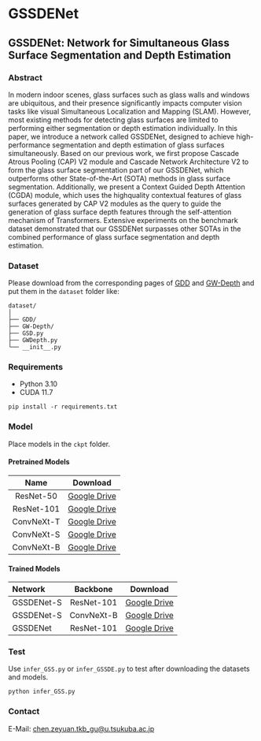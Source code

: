 # GSSDENet

## GSSDENet: Network for Simultaneous Glass Surface Segmentation and Depth Estimation

### Abstract
In modern indoor scenes, glass surfaces such as glass walls and windows are ubiquitous, and their presence significantly impacts computer vision tasks like visual Simultaneous Localization and Mapping (SLAM). However, most existing methods for detecting glass surfaces are limited to performing either segmentation or depth estimation individually. In this paper, we introduce a network called GSSDENet, designed to achieve high-performance segmentation and depth estimation of glass surfaces simultaneously. Based on our previous work, we first propose Cascade Atrous Pooling (CAP) V2 module and Cascade Network Architecture V2 to form the glass surface segmentation part of our GSSDENet, which outperforms other State-of-the-Art (SOTA) methods in glass surface segmentation. Additionally, we present a Context Guided Depth Attention (CGDA) module, which uses the highquality contextual features of glass surfaces generated by CAP V2 modules as the query to guide the generation of glass surface depth features through the self-attention mechanism of Transformers. Extensive experiments on the benchmark dataset demonstrated that our GSSDENet surpasses other SOTAs in the combined performance of glass surface segmentation and depth estimation.

### Dataset
Please download from the corresponding pages of [GDD](https://github.com/Mhaiyang/CVPR2020_GDNet) and [GW-Depth](https://github.com/ViktorLiang/GW-Depth) and put them in the `dataset` folder like:
```
dataset/
│
├── GDD/
├── GW-Depth/
├── GSD.py
├── GWDepth.py
└── __init__.py
```

### Requirements
* Python 3.10
* CUDA 11.7
```
pip install -r requirements.txt
```

### Model
Place models in the `ckpt` folder.
#### Pretrained Models
| Name | Download |
|:----:|:---:|
| ResNet-50 | [Google Drive](https://drive.google.com/file/d/1PtlVlHc5-pU4AlfuWFOsd9H5LGuAbs5T/view?usp=sharing) |
| ResNet-101 | [Google Drive](https://drive.google.com/file/d/1PdOIvflcAiEK7oJatc_OPtS_8Bk328lm/view?usp=sharing) |
| ConvNeXt-T | [Google Drive](https://drive.google.com/file/d/1oLCI2xn7J1oKyNaLams2_5AMKnqURTKg/view?usp=sharing) |
| ConvNeXt-S | [Google Drive](https://drive.google.com/file/d/1Mz66j_8r8h1p5gFqVFYZqrX1jIXLN86A/view?usp=sharing) |
| ConvNeXt-B | [Google Drive](https://drive.google.com/file/d/1o6uxGOB6Smj14Ka8QE7smjDGi75RECC6/view?usp=sharing) |
#### Trained Models
| Network | Backbone | Download |
|:---------------|:----:|:---:|
| GSSDENet-S | ResNet-101 | [Google Drive](https://drive.google.com/file/d/1Ua1IoDuiJlu4A8VOxnbB919gtMGJk3CQ/view?usp=sharing) |
| GSSDENet-S | ConvNeXt-B | [Google Drive](https://drive.google.com/file/d/1vHNlDHHsRWQ4muFEQtdMVyWwVvNEMRE8/view?usp=sharing) |
| GSSDENet | ResNet-101 | [Google Drive](https://drive.google.com/file/d/1-MaMNrlr9IR_5e-wuCUkJYDDB6c_07Br/view?usp=sharing) |

### Test
Use `infer_GSS.py` or `infer_GSSDE.py` to test after downloading the datasets and models.
```
python infer_GSS.py
```

### Contact
E-Mail: chen.zeyuan.tkb_gu@u.tsukuba.ac.jp
